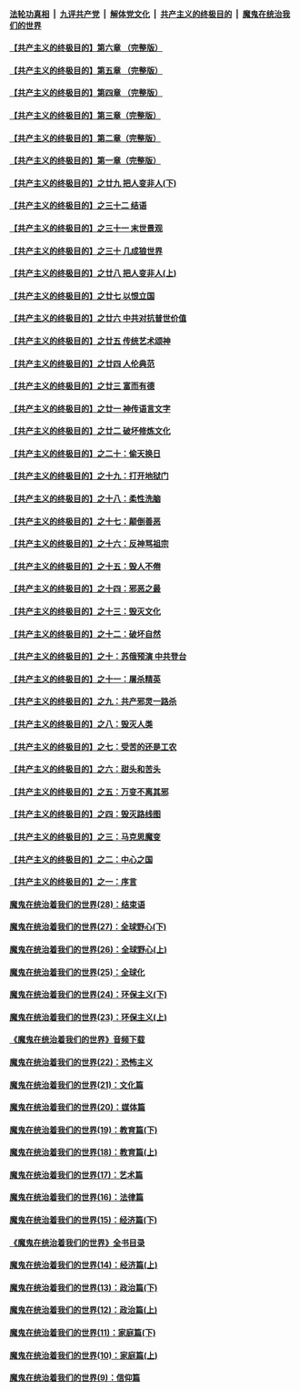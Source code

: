 

####  [法轮功真相](../../../../basic/blob/master/README.md?t=07012131) &nbsp;|&nbsp; [九评共产党](../../../../9ping.md/blob/master/README.md?t=07012131) &nbsp;|&nbsp; [解体党文化](../../../../jtdwh.md/blob/master/README.md?t=07012131)  &nbsp;|&nbsp; [共产主义的终极目的](../../../../gczydzjmd.md/blob/master/README.md?t=07012131) &nbsp;|&nbsp; [魔鬼在统治我们的世界](../../../../mgztzwmdsj.md/blob/master/README.md?t=07012131) 

#### [【共产主义的终极目的】第六章 （完整版）](../pages/nsc422/n11428913.md?t=07012131) 

#### [【共产主义的终极目的】第五章 （完整版）](../pages/nsc422/n11428912.md?t=07012131) 

#### [【共产主义的终极目的】第四章 （完整版）](../pages/nsc422/n11428907.md?t=07012131) 

#### [【共产主义的终极目的】第三章（完整版）](../pages/nsc422/n11428848.md?t=07012131) 

#### [【共产主义的终极目的】第二章（完整版）](../pages/nsc422/n11428831.md?t=07012131) 

#### [【共产主义的终极目的】第一章（完整版）](../pages/nsc422/n11417651.md?t=07012131) 

#### [【共产主义的终极目的】之廿九 把人变非人(下)](../pages/nsc422/n11344140.md?t=07012131) 

#### [【共产主义的终极目的】之三十二 结语](../pages/nsc422/n11360535.md?t=07012131) 

#### [【共产主义的终极目的】之三十一 末世景观](../pages/nsc422/n11351129.md?t=07012131) 

#### [【共产主义的终极目的】之三十 几成狼世界](../pages/nsc422/n11348280.md?t=07012131) 

#### [【共产主义的终极目的】之廿八 把人变非人(上)](../pages/nsc422/n11340492.md?t=07012131) 

#### [【共产主义的终极目的】之廿七 以恨立国](../pages/nsc422/n11336944.md?t=07012131) 

#### [【共产主义的终极目的】之廿六 中共对抗普世价值](../pages/nsc422/n11324785.md?t=07012131) 

#### [【共产主义的终极目的】之廿五 传统艺术颂神](../pages/nsc422/n11296396.md?t=07012131) 

#### [【共产主义的终极目的】之廿四 人伦典范](../pages/nsc422/n11296397.md?t=07012131) 

#### [【共产主义的终极目的】之廿三 富而有德](../pages/nsc422/n11283598.md?t=07012131) 

#### [【共产主义的终极目的】之廿一 神传语言文字](../pages/nsc422/n11263265.md?t=07012131) 

#### [【共产主义的终极目的】之廿二 破坏修炼文化](../pages/nsc422/n11245728.md?t=07012131) 

#### [【共产主义的终极目的】之二十：偷天换日](../pages/nsc422/n11238846.md?t=07012131) 

#### [【共产主义的终极目的】之十九：打开地狱门](../pages/nsc422/n11206376.md?t=07012131) 

#### [【共产主义的终极目的】之十八：柔性洗脑](../pages/nsc422/n11199994.md?t=07012131) 

#### [【共产主义的终极目的】之十七：颠倒善恶](../pages/nsc422/n11179782.md?t=07012131) 

#### [【共产主义的终极目的】之十六：反神骂祖宗](../pages/nsc422/n11166798.md?t=07012131) 

#### [【共产主义的终极目的】之十五：毁人不倦](../pages/nsc422/n11166792.md?t=07012131) 

#### [【共产主义的终极目的】之十四：邪恶之最](../pages/nsc422/n11150249.md?t=07012131) 

#### [【共产主义的终极目的】之十三：毁灭文化](../pages/nsc422/n11135227.md?t=07012131) 

#### [【共产主义的终极目的】之十二：破坏自然](../pages/nsc422/n11135214.md?t=07012131) 

#### [【共产主义的终极目的】之十：苏俄预演 中共登台](../pages/nsc422/n11118424.md?t=07012131) 

#### [【共产主义的终极目的】之十一：屠杀精英](../pages/nsc422/n11118442.md?t=07012131) 

#### [【共产主义的终极目的】之九：共产邪灵一路杀](../pages/nsc422/n11114139.md?t=07012131) 

#### [【共产主义的终极目的】之八：毁灭人类](../pages/nsc422/n11108503.md?t=07012131) 

#### [【共产主义的终极目的】之七：受苦的还是工农](../pages/nsc422/n11101809.md?t=07012131) 

#### [【共产主义的终极目的】之六：甜头和苦头](../pages/nsc422/n11096971.md?t=07012131) 

#### [【共产主义的终极目的】之五：万变不离其邪](../pages/nsc422/n11091285.md?t=07012131) 

#### [【共产主义的终极目的】之四：毁灭路线图](../pages/nsc422/n11086284.md?t=07012131) 

#### [【共产主义的终极目的】之三：马克思魔变](../pages/nsc422/n11061941.md?t=07012131) 

#### [【共产主义的终极目的】之二：中心之国](../pages/nsc422/n11047728.md?t=07012131) 

#### [【共产主义的终极目的】之一：序言](../pages/nsc422/n11086077.md?t=07012131) 

#### [魔鬼在统治着我们的世界(28)：结束语](../pages/nsc422/n10936246.md?t=07012131) 

#### [魔鬼在统治着我们的世界(27)：全球野心(下)](../pages/nsc422/n10928319.md?t=07012131) 

#### [魔鬼在统治着我们的世界(26)：全球野心(上)](../pages/nsc422/n10900318.md?t=07012131) 

#### [魔鬼在统治着我们的世界(25)：全球化](../pages/nsc422/n10788205.md?t=07012131) 

#### [魔鬼在统治着我们的世界(24)：环保主义(下)](../pages/nsc422/n10695307.md?t=07012131) 

#### [魔鬼在统治着我们的世界(23)：环保主义(上)](../pages/nsc422/n10688613.md?t=07012131) 

#### [《魔鬼在统治着我们的世界》音频下载](../pages/nsc422/n10635553.md?t=07012131) 

#### [魔鬼在统治着我们的世界(22)：恐怖主义](../pages/nsc422/n10614727.md?t=07012131) 

#### [魔鬼在统治着我们的世界(21)：文化篇](../pages/nsc422/n10597706.md?t=07012131) 

#### [魔鬼在统治着我们的世界(20)：媒体篇](../pages/nsc422/n10586579.md?t=07012131) 

#### [魔鬼在统治着我们的世界(19)：教育篇(下)](../pages/nsc422/n10564808.md?t=07012131) 

#### [魔鬼在统治着我们的世界(18)：教育篇(上)](../pages/nsc422/n10526970.md?t=07012131) 

#### [魔鬼在统治着我们的世界(17)：艺术篇](../pages/nsc422/n10499093.md?t=07012131) 

#### [魔鬼在统治着我们的世界(16)：法律篇](../pages/nsc422/n10485969.md?t=07012131) 

#### [魔鬼在统治着我们的世界(15)：经济篇(下)](../pages/nsc422/n10469975.md?t=07012131) 

#### [《魔鬼在统治着我们的世界》全书目录](../pages/nsc422/n10464261.md?t=07012131) 

#### [魔鬼在统治着我们的世界(14)：经济篇(上)](../pages/nsc422/n10457370.md?t=07012131) 

#### [魔鬼在统治着我们的世界(13)：政治篇(下)](../pages/nsc422/n10448270.md?t=07012131) 

#### [魔鬼在统治着我们的世界(12)：政治篇(上)](../pages/nsc422/n10444576.md?t=07012131) 

#### [魔鬼在统治着我们的世界(11)：家庭篇(下)](../pages/nsc422/n10440961.md?t=07012131) 

#### [魔鬼在统治着我们的世界(10)：家庭篇(上)](../pages/nsc422/n10435448.md?t=07012131) 

#### [魔鬼在统治着我们的世界(9)：信仰篇](../pages/nsc422/n10432159.md?t=07012131) 

